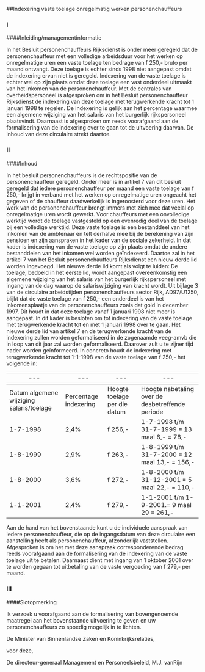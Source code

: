 <meta http-equiv='Content-Type' content='text/html; charset=utf-8' />

##Indexering vaste toelage onregelmatig werken personenchauffeurs

### I  

####Inleiding/managementinformatie

In het Besluit personenchauffeurs Rijksdienst is onder meer geregeld dat de personenchauffeur met een volledige arbeidsduur voor het werken op onregelmatige uren een vaste toelage ten bedrage van f 250,- bruto per maand ontvangt. Deze toelage is echter sinds 1998 niet aangepast omdat de indexering ervan niet is geregeld. Indexering van de vaste toelage is echter wel op zijn plaats omdat deze toelage een vast onderdeel uitmaakt van het inkomen van de personenchauffeur. Met de centrales van overheidspersoneel is afgesproken om in het Besluit personenchauffeur Rijksdienst de indexering van deze toelage met terugwerkende kracht tot 1 januari 1998 te regelen. De indexering is gelijk aan het percentage waarmee een algemene wijziging van het salaris van het burgerlijk rijkspersoneel plaatsvindt. Daarnaast is afgesproken om reeds voorafgaand aan de formalisering van de indexering over te gaan tot de uitvoering daarvan. De inhoud van deze circulaire strekt daartoe.    
### II  

####Inhoud

In het besluit personenchauffeurs is de rechtspositie van de personenchauffeur geregeld. Onder meer is in artikel 7 van dit besluit geregeld dat iedere personenchauffeur per maand een vaste toelage van f 250,- krijgt in verband met het werken op onregelmatige uren ongeacht het gegeven of de chauffeur daadwerkelijk is ingeroosterd voor deze uren. Het werk van de personenchauffeur brengt immers met zich mee dat veelal op onregelmatige uren wordt gewerkt. Voor chauffeurs met een onvolledige werktijd wordt de toelage vastgesteld op een evenredig deel van de toelage bij een volledige werktijd. Deze vaste toelage is een bestanddeel van het inkomen van de ambtenaar en telt derhalve mee bij de berekening van zijn pensioen en zijn aanspraken in het kader van de sociale zekerheid. In dat kader is indexering van de vaste toelage op zijn plaats omdat de andere bestanddelen van het inkomen wel worden geïndexeerd. Daartoe zal in het artikel 7 van het Besluit personenchauffeurs Rijksdienst een nieuw derde lid worden ingevoegd. Het nieuwe derde lid komt als volgt te luiden: De toelage, bedoeld in het eerste lid, wordt aangepast overeenkomstig een algemene wijziging van het salaris van het burgerlijk rijkspersoneel met ingang van de dag waarop de salariswijziging van kracht wordt. Uit bijlage 3 van de circulaire arbeidstijden personenchauffeurs sector Rijk, AD97/U1250, blijkt dat de vaste toelage van f 250,- een onderdeel is van het inkomensplaatje van de personenchauffeurs zoals dat gold in december 1997. Dit houdt in dat deze toelage vanaf 1 januari 1998 niet meer is aangepast. In dit kader is besloten om tot indexering van de vaste toelage met terugwerkende kracht tot en met 1 januari 1998 over te gaan. Het nieuwe derde lid van artikel 7 en de terugwerkende kracht van de indexering zullen worden geformaliseerd in de zogenaamde veeg-amvb die in loop van dit jaar zal worden geformaliseerd. Daarover zult u te zijner tijd nader worden geïnformeerd. In concreto houdt de indexering met terugwerkende kracht tot 1-1-1998 van de vaste toelage van f 250,- het volgende in:  

| --- | --- | --- | --- |
|---|---|---|---|
| Datum algemene wijziging salaris/toelage  | Percentage indexering  | Hoogte toelage per die datum  | Hoogte nabetaling over de desbetreffende periode  |
| 1-7-1998  | 2,4%  | f 256,-  | 1-7-1998 t/m 31-7-1999 =  13 maal 6,- = 78,-  |
| 1-8-1999  | 2,9%  | f 263,-  | 1-8-1999 t/m 31-7-2000 =  12 maal 13,- = 156,-  |
| 1-8-2000  | 3,6%  | f 272,-  | 1-8-2000 t/m 31-12-2001 =  5 maal 22,- = 110,-  |
| 1-1-2001  | 2,4%  | f 279,-  | 1-1-2001 t/m 1-9-2001.=  9 maal 29 = 261,-  |

Aan de hand van het bovenstaande kunt u de individuele aanspraak van iedere personenchauffeur, die op de ingangsdatum van deze circulaire een aanstelling heeft als personenchauffeur, afzonderlijk vaststellen. Afgesproken is om het met deze aanspraak corresponderende bedrag reeds voorafgaand aan de formalisering van de indexering van de vaste toelage uit te betalen. Daarnaast dient met ingang van 1 oktober 2001 over te worden gegaan tot uitbetaling van de vaste vergoeding van f 279,- per maand.    
### III  

####Slotopmerking

Ik verzoek u voorafgaand aan de formalisering van bovengenoemde maatregel aan het bovenstaande uitvoering te geven en uw personenchauffeurs zo spoedig mogelijk in te lichten.      

De 
Minister van Binnenlandse Zaken en Koninkrijksrelaties, 

voor deze,  

De 
directeur-generaal Management en Personeelsbeleid, 
M.J. vanRijn    
